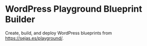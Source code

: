 # WordPress Playground Blueprint Builder

Create, build, and deploy WordPress blueprints from https://sejas.es/playground/.
